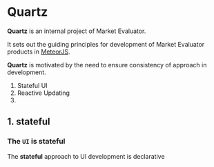 # Quartz

__Quartz__ is an internal project of Market Evaluator.

It sets out the guiding principles for development of Market Evaluator products in [MeteorJS](https://github.com/meteor/meteor).

__Quartz__ is motivated by the need to ensure consistency of approach in development. 

1. Stateful UI
2. Reactive Updating
3. 
                                                                             
## 1. stateful

### The `UI` is __stateful__
 
The __stateful__ approach to UI development is declarative



